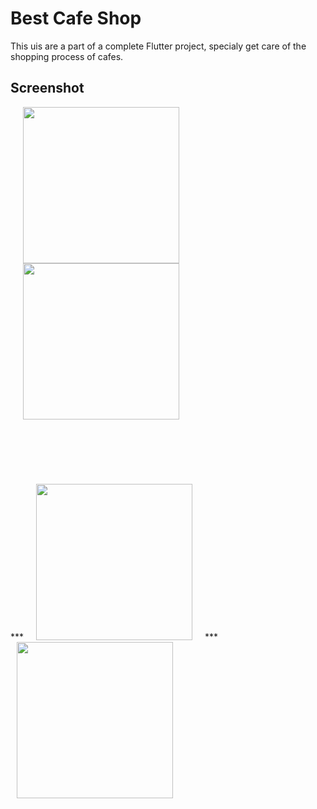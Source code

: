 # Best Cafe Shop

This uis are a part of a complete Flutter project, specialy get care of the shopping process of cafes.


## Screenshot

<p float="left">
  <img src="https://user-images.githubusercontent.com/56515652/66757284-1ff57680-ee9c-11e9-83e0-cfd94a441fae.png" 
       width=250 hspace="20"/> 
  <img src="https://user-images.githubusercontent.com/56515652/66757319-369bcd80-ee9c-11e9-8220-6ae40a0eb4b5.png"
       width=250 hspace="20"/> 
      <p style="padding-top: 2cm"></p>
  ***<img src="https://user-images.githubusercontent.com/56515652/66757352-46b3ad00-ee9c-11e9-8dc3-405b134e6956.png" 
       width=250 hspace="20"/>***
  <img src="https://user-images.githubusercontent.com/56515652/66757384-5f23c780-ee9c-11e9-85d6-851083a6b534.png" 
       width=250 hspace="10"/>
</p>
